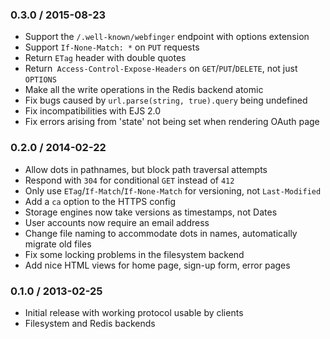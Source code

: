### 0.3.0 / 2015-08-23

* Support the `/.well-known/webfinger` endpoint with options extension
* Support `If-None-Match: *` on `PUT` requests
* Return `ETag` header with double quotes
* Return` Access-Control-Expose-Headers` on `GET`/`PUT`/`DELETE`, not just `OPTIONS`
* Make all the write operations in the Redis backend atomic
* Fix bugs caused by `url.parse(string, true).query` being undefined
* Fix incompatibilities with EJS 2.0
* Fix errors arising from 'state' not being set when rendering OAuth page

### 0.2.0 / 2014-02-22

* Allow dots in pathnames, but block path traversal attempts
* Respond with `304` for conditional `GET` instead of `412`
* Only use `ETag`/`If-Match`/`If-None-Match` for versioning, not `Last-Modified`
* Add a `ca` option to the HTTPS config
* Storage engines now take versions as timestamps, not Dates
* User accounts now require an email address
* Change file naming to accommodate dots in names, automatically migrate old files
* Fix some locking problems in the filesystem backend
* Add nice HTML views for home page, sign-up form, error pages

### 0.1.0 / 2013-02-25

* Initial release with working protocol usable by clients
* Filesystem and Redis backends
